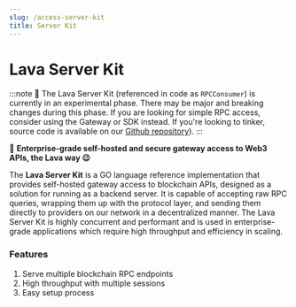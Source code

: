 ```yaml
---
slug: /access-server-kit
title: Server Kit
---
```

# Lava Server Kit

:::note 
🧪
The Lava Server Kit (referenced in code as `RPCConsumer`) is currently in an experimental phase. There may be major and breaking changes during this phase. If you are looking for simple RPC access, consider using the Gateway or SDK instead. If you're looking to tinker, source code is available on our [Github repository](https://github.com/lavanet/lava/tree/main/protocol/rpcconsumer)). 
:::

🌋 **Enterprise-grade self-hosted and secure gateway access to Web3 APIs, the Lava way 😉**

The **Lava Server Kit** is a GO language reference implementation that provides self-hosted gateway access to blockchain APIs, designed as a solution for running as a backend server. It is capable of accepting raw RPC queries, wrapping them up with the protocol layer, and sending them directly to providers on our network in a decentralized manner. The Lava Server Kit is highly concurrent and performant and is used in enterprise-grade applications which require high throughput and efficiency in scaling. 



### Features

1. Serve multiple blockchain RPC endpoints
2. High throughput with multiple sessions
3. Easy setup process